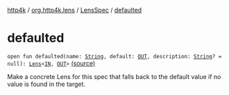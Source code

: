 [http4k](../../index.md) / [org.http4k.lens](../index.md) / [LensSpec](index.md) / [defaulted](./defaulted.md)

# defaulted

`open fun defaulted(name: `[`String`](https://kotlinlang.org/api/latest/jvm/stdlib/kotlin/-string/index.html)`, default: `[`OUT`](index.md#OUT)`, description: `[`String`](https://kotlinlang.org/api/latest/jvm/stdlib/kotlin/-string/index.html)`? = null): `[`Lens`](../-lens/index.md)`<`[`IN`](index.md#IN)`, `[`OUT`](index.md#OUT)`>` [(source)](https://github.com/http4k/http4k/blob/master/http4k-core/src/main/kotlin/org/http4k/lens/lensSpec.kt#L62)

Make a concrete Lens for this spec that falls back to the default value if no value is found in the target.

